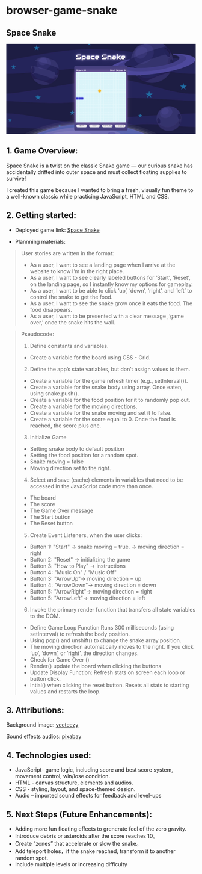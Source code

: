 # browser-game-snake

## Space Snake

![background image: snake in the space](./asset/app%20capture.png)

## 1. Game Overview:

Space Snake is a twist on the classic Snake game — our curious snake has accidentally drifted into outer space and must collect floating supplies to survive!

I created this game because I wanted to bring a fresh, visually fun theme to a well-known classic while practicing JavaScript, HTML and CSS.

## 2. Getting started:

- Deployed game link: [Space Snake][example]

  [example]: https://weice-wang.github.io/browser-game-snake/

- Plannning materials:

> User stories are written in the format:
>
> - As a user, I want to see a landing page when I arrive at the website to know I’m in the right place.
> - As a user, I want to see clearly labeled buttons for ‘Start’, ‘Reset’, on the landing page, so I instantly know my options for gameplay.
> - As a user, I want to be able to click ‘up’, ’down’, ‘right’, and ‘left’ to control the snake to get the food.
> - As a user, I want to see the snake grow once it eats the food. The food disappears.
> - As a user, I want to be presented with a clear message ,‘game over,’ once the snake hits the wall.

> Pseudocode:
>
> 1. Define constants and variables.
>
> - Create a variable for the board using CSS - Grid.
>
> 2. Define the app’s state variables, but don’t assign values to them.
>
> - Create a variable for the game refresh timer (e.g., setInterval()).
> - Create a variable for the snake body using array. Once eaten, using snake.push().
> - Create a variable for the food position for it to randomly pop out.
> - Create a variable for the moving directions.
> - Create a variable for the snake moving and set it to false.
> - Create a variable for the score equal to 0. Once the food is reached, the score plus one.
>
> 3.  Initialize Game
>
> - Setting snake body to default position
> - Setting the food position for a random spot.
> - Snake moving = false
> - Moving direction set to the right.
>
> 4. Select and save (cache) elements in variables that need to be accessed in the JavaScript code more than once.
>
> - The board
> - The score
> - The Game Over message
> - The Start button
> - The Reset button
>
> 5. Create Event Listeners, when the user clicks:
>
> - Button 1: "Start" → snake moving = true. → moving direction = right
> - Button 2: "Reset" → initializing the game
> - Button 3: "How to Play" → instructions
> - Button 4: "Music On" / "Music Off"
> - Button 3: "ArrowUp"→ moving direction = up
> - Button 4: "ArrowDown"→ moving direction = down
> - Button 5: "ArrowRight"→ moving direction = right
> - Button 5: "ArrowLeft"→ moving direction = left
>
> 6. Invoke the primary render function that transfers all state variables to the DOM.
>
> - Define Game Loop Function Runs 300 milliseconds (using setInterval) to refresh the body position.
> - Using pop() and unshift() to change the snake array position.
> - The moving direction automatically moves to the right. If you click ‘up’, ‘down’, or ’right’, the direction changes.
> - Check for Game Over ()
> - Render() update the board when clicking the buttons
> - Update Display Function: Refresh stats on screen each loop or button click.
> - Intial() when clicking the reset button. Resets all stats to starting values and restarts the loop.

## 3. Attributions:

Background image: [vecteezy][example]

[example]: https://www.vecteezy.com

Sound effects audios: [pixabay][example]

[example]: https://pixabay.com

## 4. Technologies used:

- JavaScript- game logic, including score and best score system, movement control, win/lose condition.
- HTML - canvas structure, elements and audios.
- CSS - styling, layout, and space-themed design.
- Audio – imported sound effects for feedback and level-ups

## 5. Next Steps (Future Enhancements):

- Adding more fun floating effects to grenerate feel of the zero gravity.
- Introduce debris or asteroids after the score reaches 10。
- Create “zones” that accelerate or slow the snake。
- Add teleport holes，if the snake reached, transform it to another random spot.
- Include multiple levels or increasing difficulty
